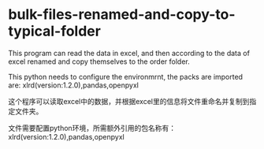 # bulk-files-renamed-and-copy-to-typical-folder
This program can read the data in excel, and then according to the data of excel renamed and copy themselves to the order folder.

This python needs to configure the environmrnt, the packs are imported are: xlrd(version:1.2.0),pandas,openpyxl

这个程序可以读取excel中的数据，并根据excel里的信息将文件重命名并复制到指定文件夹。

文件需要配置python环境，所需额外引用的包名称有：xlrd(version:1.2.0),pandas,openpyxl
